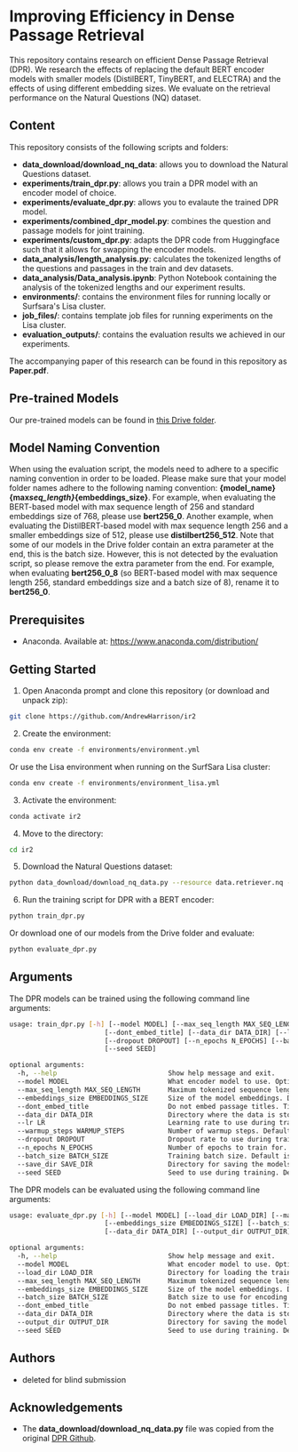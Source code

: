 # Improving Efficiency in Dense Passage Retrieval

This repository contains research on efficient Dense Passage Retrieval (DPR). We research the effects of replacing the default BERT encoder models with smaller models (DistilBERT, TinyBERT, and ELECTRA) and the effects of using different embedding sizes. We evaluate on the retrieval performance on the Natural Questions (NQ) dataset.

## Content

This repository consists of the following scripts and folders:

- **data_download/download_nq_data**: allows you to download the Natural Questions dataset.
- **experiments/train_dpr.py**: allows you train a DPR model with an encoder model of choice.
- **experiments/evaluate_dpr.py**: allows you to evalaute the trained DPR model.
- **experiments/combined_dpr_model.py**: combines the question and passage models for joint training.
- **experiments/custom_dpr.py**: adapts the DPR code from Huggingface such that it allows for swapping the encoder models.
- **data_analysis/length_analysis.py**: calculates the tokenized lengths of the questions and passages in the train and dev datasets.
- **data_analysis/Data_analysis.ipynb**: Python Notebook containing the analysis of the tokenized lengths and our experiment results.
- **environments/**: contains the environment files for running locally or Surfsara's Lisa cluster.
- **job_files/**: contains template job files for running experiments on the Lisa cluster.
- **evaluation_outputs/**: contains the evaluation results we achieved in our experiments.

The accompanying paper of this research can be found in this repository as **Paper.pdf**.

## Pre-trained Models

Our pre-trained models can be found in [this Drive folder](https://drive.google.com/drive/folders/1N53ssc81cPul118vP6ycVgyQxnBH5TfD?usp=sharing).

## Model Naming Convention

When using the evaluation script, the models need to adhere to a specific naming convention in order to be loaded. Please make sure that your model folder names adhere to the following naming convention: **{model_name}{max*seq_length}*{embeddings_size}**. For example, when evaluating the BERT-based model with max sequence length of 256 and standard embeddings size of 768, please use **bert256_0**. Another example, when evaluating the DistilBERT-based model with max sequence length 256 and a smaller embeddings size of 512, please use **distilbert256_512**. Note that some of our models in the Drive folder contain an extra parameter at the end, this is the batch size. However, this is not detected by the evaluation script, so please remove the extra parameter from the end. For example, when evaluating **bert256_0_8** (so BERT-based model with max sequence length 256, standard embeddings size and a batch size of 8), rename it to **bert256_0**.

## Prerequisites

- Anaconda. Available at: https://www.anaconda.com/distribution/

## Getting Started

1. Open Anaconda prompt and clone this repository (or download and unpack zip):

```bash
git clone https://github.com/AndrewHarrison/ir2
```

2. Create the environment:

```bash
conda env create -f environments/environment.yml
```

Or use the Lisa environment when running on the SurfSara Lisa cluster:

```bash
conda env create -f environments/environment_lisa.yml
```

3. Activate the environment:

```bash
conda activate ir2
```

4. Move to the directory:

```bash
cd ir2
```

5. Download the Natural Questions dataset:

```bash
python data_download/download_nq_data.py --resource data.retriever.nq --output_dir data/
```

6. Run the training script for DPR with a BERT encoder:

```bash
python train_dpr.py
```

Or download one of our models from the Drive folder and evaluate:

```bash
python evaluate_dpr.py
```

## Arguments

The DPR models can be trained using the following command line arguments:

```bash
usage: train_dpr.py [-h] [--model MODEL] [--max_seq_length MAX_SEQ_LENGTH] [--embeddings_size EMBEDDINGS_SIZE]
                        [--dont_embed_title] [--data_dir DATA_DIR] [--lr LR] [--warmup_steps WARMUP_STEPS]
                        [--dropout DROPOUT] [--n_epochs N_EPOCHS] [--batch_size BATCH_SIZE] [--save_dir SAVE_DIR]
                        [--seed SEED]

optional arguments:
  -h, --help                            Show help message and exit.
  --model MODEL                         What encoder model to use. Options: ['bert', 'distilbert', 'electra', 'tinybert']. Default is 'bert'.
  --max_seq_length MAX_SEQ_LENGTH       Maximum tokenized sequence length. Default is 256.
  --embeddings_size EMBEDDINGS_SIZE     Size of the model embeddings. Default is 0 (standard model embeddings sizes).
  --dont_embed_title                    Do not embed passage titles. Titles are embedded by default.
  --data_dir DATA_DIR                   Directory where the data is stored. Default is data/downloads/data/retriever/.
  --lr LR                               Learning rate to use during training. Default is 1e-5.
  --warmup_steps WARMUP_STEPS           Number of warmup steps. Default is 100.
  --dropout DROPOUT                     Dropout rate to use during training. Default is 0.1.
  --n_epochs N_EPOCHS                   Number of epochs to train for. Default is 40.
  --batch_size BATCH_SIZE               Training batch size. Default is 16.
  --save_dir SAVE_DIR                   Directory for saving the models. Default is saved_models/.
  --seed SEED                           Seed to use during training. Default is 1234.
```

The DPR models can be evaluated using the following command line arguments:

```bash
usage: evaluate_dpr.py [-h] [--model MODEL] [--load_dir LOAD_DIR] [--max_seq_length MAX_SEQ_LENGTH]
                        [--embeddings_size EMBEDDINGS_SIZE] [--batch_size BATCH_SIZE] [--dont_embed_title]
                        [--data_dir DATA_DIR] [--output_dir OUTPUT_DIR] [--seed SEED]

optional arguments:
  -h, --help                            Show help message and exit.
  --model MODEL                         What encoder model to use. Options: ['bert', 'distilbert', 'electra', 'tinybert']. Default is 'bert'.
  --load_dir LOAD_DIR                   Directory for loading the trained models. Default is saved_models/.
  --max_seq_length MAX_SEQ_LENGTH       Maximum tokenized sequence length. Default is 256.
  --embeddings_size EMBEDDINGS_SIZE     Size of the model embeddings. Default is 0 (standard model embeddings sizes).
  --batch_size BATCH_SIZE               Batch size to use for encoding questions and passages. Default is 512.
  --dont_embed_title                    Do not embed passage titles. Titles are embedded by default.
  --data_dir DATA_DIR                   Directory where the data is stored. Default is data/downloads/data/retriever/.
  --output_dir OUTPUT_DIR               Directory for saving the model evaluation metrics. Default is evaluation_outputs/.
  --seed SEED                           Seed to use during training. Default is 1234.
```

## Authors

- deleted for blind submission

## Acknowledgements

- The **data_download/download_nq_data.py** file was copied from the original [DPR Github](https://github.com/facebookresearch/DPR).
